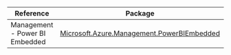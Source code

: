 | Reference | Package | Source |
|---|---|---|
|Management - Power BI Embedded|[Microsoft.Azure.Management.PowerBIEmbedded](https://www.nuget.org/packages/Microsoft.Azure.Management.PowerBIEmbedded)|[Github](https://github.com/Azure/azure-sdk-for-net)|
